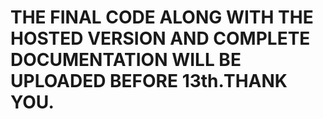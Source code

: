 # THE FINAL CODE ALONG WITH THE HOSTED VERSION AND COMPLETE DOCUMENTATION WILL BE UPLOADED BEFORE 13th.THANK YOU.
